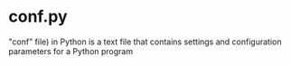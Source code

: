 # conf.py
"conf" file) in Python is a text file that contains settings and configuration parameters for a Python program
